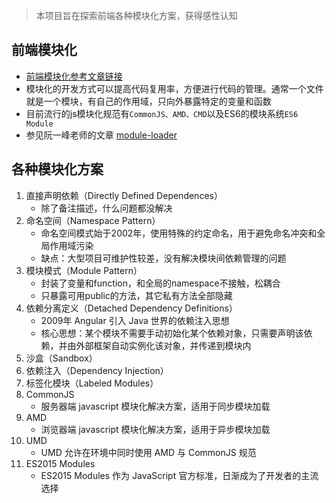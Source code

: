 > 本项目旨在探索前端各种模块化方案，获得感性认知

## 前端模块化
- [前端模块化参考文章链接](https://juejin.im/post/5aaa37c8f265da23945f365c)    
- 模块化的开发方式可以提高代码复用率，方便进行代码的管理。通常一个文件就是一个模块，有自己的作用域，只向外暴露特定的变量和函数
- 目前流行的js模块化规范有`CommonJS、AMD、CMD`以及ES6的模块系统`ES6 Module`
- 参见阮一峰老师的文章 [module-loader](http://es6.ruanyifeng.com/#docs/module-loader#ES6-模块与-CommonJS-模块的差异)

## 各种模块化方案
1. 直接声明依赖（Directly Defined Dependences）
    - 除了备注描述，什么问题都没解决
2. 命名空间（Namespace Pattern）
    - 命名空间模式始于2002年，使用特殊的约定命名，用于避免命名冲突和全局作用域污染
    - 缺点：大型项目可维护性较差，没有解决模块间依赖管理的问题
3. 模块模式（Module Pattern）
    - 封装了变量和function，和全局的namespace不接触，松耦合
    - 只暴露可用public的方法，其它私有方法全部隐藏
4. 依赖分离定义（Detached Dependency Definitions）
    - 2009年 Angular 引入 Java 世界的依赖注入思想
    - 核心思想：某个模块不需要手动初始化某个依赖对象，只需要声明该依赖，并由外部框架自动实例化该对象，并传递到模块内
5. 沙盒（Sandbox）
6. 依赖注入（Dependency Injection）
7. 标签化模块（Labeled Modules）
8. CommonJS
    - 服务器端 javascript 模块化解决方案，适用于同步模块加载
9. AMD
    - 浏览器端 javascript 模块化解决方案，适用于异步模块加载
10. UMD
    - UMD 允许在环境中同时使用 AMD 与 CommonJS 规范
11. ES2015 Modules
    - ES2015 Modules 作为 JavaScript 官方标准，日渐成为了开发者的主流选择
